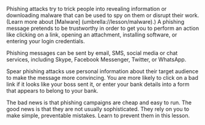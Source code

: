 [Title]: # (What is Phishing?)
[Order]: # (1)

Phishing attacks try to trick people into revealing information or downloading malware that can be used to spy on them or disrupt their work. (Learn more about [Malware] (umbrella://lesson/malware).) A phishing message pretends to be trustworthy in order to get you to perform an action like clicking on a link, opening an attachment, installing software, or entering your login credentials. 

Phishing messages can be sent by email, SMS, social media or chat services, including Skype, Facebook Messenger, Twitter, or WhatsApp. 

Spear phishing attacks use personal information about their target audience to make the message more convincing. You are more likely to click on a bad link if it looks like your boss sent it, or enter your bank details into a form that appears to belong to your bank.

The bad news is that phishing campaigns are cheap and easy to run. The good news is that they are not usually sophisticated. They rely on you to make simple, preventable mistakes. Learn to prevent them in this lesson.
